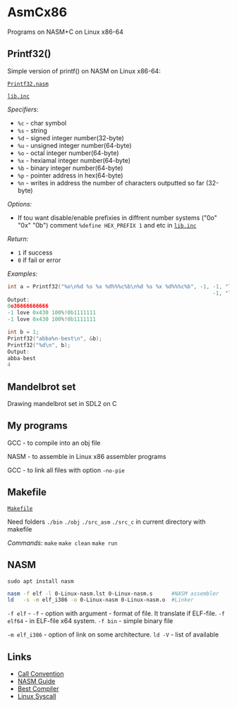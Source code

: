 # AsmCx86

Programs on NASM+C on Linux x86-64

## Printf32()

Simple version of printf() on NASM on Linux x86-64:

[```Printf32.nasm```](https://github.com/khmelnitskiianton/AsmCx86/blob/main/Printf32/src_asm/printf32.nasm)

[```lib.inc```](https://github.com/khmelnitskiianton/AsmCx86/blob/main/Printf32/src_asm/lib.inc)

*Specifiers*:

+ `%c` - char symbol
+ `%s` - string
+ `%d` - signed integer number(32-byte)
+ `%u` - unsigned integer number(64-byte)
+ `%o` - octal integer number(64-byte)
+ `%x` - hexiamal integer number(64-byte)
+ `%b` - binary integer number(64-byte)
+ `%p` - pointer address in hex(64-byte)
+ `%n` - writes in address the number of characters outputted so far (32-byte)

*Options:*
- If tou want disable/enable prefixies in diffrent number systems ("0o" "0x" "0b") comment `%define HEX_PREFIX 1` and etc in [```lib.inc```](https://github.com/khmelnitskiianton/AsmCx86/blob/main/Printf32/src_asm/lib.inc)

*Return:*
+ `1` if success
+ `0` if fail or error

*Examples:*

```cpp
int a = Printf32("%o\n%d %s %x %d%%%c%b\n%d %s %x %d%%%c%b", -1, -1, "love", 3802, 100, 33, 127,
                                                                 -1, "love", 3802, 100, 33, 127);
Output:
0o36666666666
-1 love 0x430 100%!0b1111111
-1 love 0x430 100%!0b1111111
```
```cpp
int b = 1;
Printf32("abba%n-best\n", &b);
Printf32("%d\n", b);
Output:
abba-best
4
```
## Mandelbrot set

Drawing mandelbrot set in SDL2 on C

## My programs

GCC - to compile into an obj file

NASM - to assemble in Linux x86 assembler programs

GCC - to link all files with option `-no-pie`

## Makefile

[```Makefile```](https://github.com/khmelnitskiianton/AsmCx86/blob/main/Makefile)

Need folders `./bin` `./obj` `./src_asm` `./src_c` in current directory with makefile

*Commands*:
`make`
`make clean`
`make run`

## NASM

`sudo apt install nasm`

```bash
nasm -f elf -l 0-Linux-nasm.lst 0-Linux-nasm.s      #NASM assembler
ld   -s -m elf_i386 -o 0-Linux-nasm 0-Linux-nasm.o  #Linker
```

`-f elf` - `-f` - option with argument - format of file. It translate if ELF-file.
`-f elf64` - in ELF-file x64 system. `-f bin` - simple binary file

`-m elf_i386` - option of link on some architecture. `ld -V` - list of available

## Links

+ [Call Convention](https://en.wikipedia.org/wiki/X86_calling_conventions)
+ [NASM Guide](https://metanit.com/assembler/nasm/7.1.php)
+ [Best Compiler](https://godbolt.org/)
+ [Linux Syscall](https://syscalls.mebeim.net/?table=x86/64/x64/v6.5)
